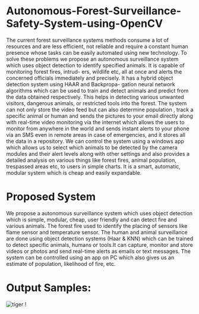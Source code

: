 # Autonomous-Forest-Surveillance-Safety-System-using-OpenCV
The current forest surveillance systems methods consume a lot of resources and are less efficient, not reliable and require a constant human presence whose tasks can be easily automated using new technology. To solve these problems we propose an autonomous surveillance system which uses object detection to identify specified animals. It is capable of monitoring forest fires, intrud- ers, wildlife etc, all at once and alerts the concerned officials immediately and precisely. It has a hybrid object detection system using HAAR and Backpropa- gation neural network algorithms which can be used to train and detect animals and predict from the data obtained respectively. This helps in detecting various unwanted visitors, dangerous animals, or restricted tools into the forest. The system can not only store the video feed but can also determine population , track a specific animal or human and sends the pictures to your email directly along with real-time video monitoring via the internet which allows the users to monitor from anywhere in the world and sends instant alerts to your phone via an SMS even in remote areas in case of emergencies, and it stores all the data in a repository. We can control the system using a windows app which allows us to select which animals to be detected by the camera modules and their alert levels along with other settings and also provides a detailed analysis on various things like forest fires, animal population, trespassed areas etc, to users in simple charts. It is a smart, automatic, modular system which is cheap and easily expandable.

# Proposed System
We propose a autonomous surveillance system which uses object detection which is simple, modular, cheap, user friendly and can detect fire and various animals. The forest fire used to identify the placing of sensors like flame sensor and temperature sensor. The human and animal surveillance are done using object detection systems (Haar & KNN) which can be trained to detect specific animals, humans or tools.It can capture, monitor and store videos or photos and send real-time alerts as emails or text messages. The system can be controlled using an app on PC which also gives us an estimate of population, likelihood of fire, etc.

# Output Samples:
![tiger](https://github.com/mohit9949/Autonomous-Forest-Surveillance-Safety-System-using-OpenCV/blob/master/MainProjectm/tiger.png?raw=true) !
